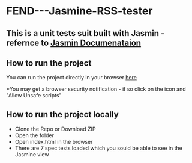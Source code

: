 # FEND---Jasmine-RSS-tester

## This is a unit tests suit built with Jasmin - refernce to [Jasmin Documenataion](https://jasmine.github.io/2.1/introduction.html)

## How to run the project 

You can run the project directly in your browser [here](https://kaisky.github.io/FEND-Jasmine-RSS-tester/)

*You may get a browser security notification - if so click on the icon and "Allow Unsafe scripts"

## How to run the project locally 

 - Clone the Repo or Download ZIP
 - Open the folder 
 - Open index.html in the browser
 - There are 7 spec tests loaded which you sould be able to see in the Jasmine view
 
